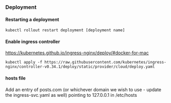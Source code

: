 

### Deployment

#### Restarting a deployment

```Shell Script
kubectl rollout restart deployment [deployment name]
```

#### Enable ingress controller 
https://kubernetes.github.io/ingress-nginx/deploy/#docker-for-mac
```Shell Script
kubectl apply -f https://raw.githubusercontent.com/kubernetes/ingress-nginx/controller-v0.34.1/deploy/static/provider/cloud/deploy.yaml
```

#### hosts file
Add an entry of posts.com (or whichever domain we wish to use - update the ingress-svc.yaml as well) pointing to 127.0.0.1 in /etc/hosts
